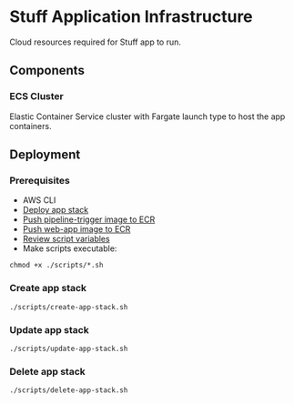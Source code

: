 # Stuff Application Infrastructure
Cloud resources required for Stuff app to run.

## Components

### ECS Cluster
Elastic Container Service cluster with Fargate launch type to host the app containers.

## Deployment

### Prerequisites
- AWS CLI
- [Deploy app stack](../app/app-infra.md#deployment)
- [Push pipeline-trigger image to ECR](./lambdas/pipeline-trigger/pipeline-trigger.md#build-and-push-image-to-ecr)
- [Push web-app image to ECR](../../web-app/README.md#build-and-push-image-to-ecr)
- [Review script variables](./scripts/load-variables.sh)
- Make scripts executable:
```shell 
chmod +x ./scripts/*.sh
```

### Create app stack
```shell
./scripts/create-app-stack.sh
```

### Update app stack
```shell
./scripts/update-app-stack.sh
```

### Delete app stack
```shell
./scripts/delete-app-stack.sh
```
